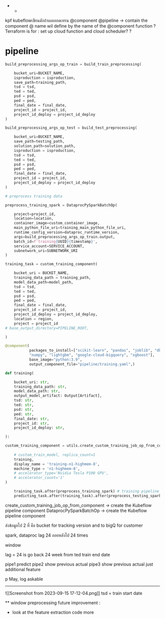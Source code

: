 * *

kpf 
kubeflowเขียนดักถ้าเผลอกดเทรน 
@component
@pipeline -> contain the component
@
name wil define by the name of the @component
										function
? Terraform is for : set up cloud function and cloud scheduler?
? 
# pipeline

```python
build_preprocessing_args_op_train = build_train_preprocessing(

	bucket_uri=BUCKET_NAME,
	isproduction = isproduction,
	save_path=training_path,
	tsd = tsd,
	ted = ted,
	psd = psd,
	ped = ped,
	final_date = final_date,
	project_id = project_id,
	project_id_deploy = project_id_deploy
)
```

```python
build_preprocessing_args_op_test = build_test_preprocessing(

	bucket_uri=BUCKET_NAME,
	save_path=testing_path,
	solution_path=solution_path,
	isproduction = isproduction,
	tsd = tsd,
	ted = ted,
	psd = psd,
	ped = ped,
	final_date = final_date,
	project_id = project_id,
	project_id_deploy = project_id_deploy
)
```

```python
# preprocess training data

preprocess_training_spark = DataprocPySparkBatchOp(

	project=project_id,
	location=location,
	container_image=custom_container_image,
	main_python_file_uri=training_main_python_file_uri,
	runtime_config_version=dataproc_runtime_version,
	args=build_preprocessing_args_op_train.output,
	batch_id=f'training{UUID}{timestamp}',
	service_account=SERVICE_ACCOUNT,
	subnetwork_uri=SUBNETWORK_URI
)
```

```python
training_task = custom_training_component(

	bucket_uri = BUCKET_NAME,
	training_data_path = training_path,
	model_data_path=model_path,
	tsd = tsd,
	ted = ted,
	psd = psd,
	ped = ped,
	final_date = final_date,
	project_id = project_id,
	project_id_deploy = project_id_deploy,
	location = region,
	project = project_id
# base_output_directory=PIPELINE_ROOT,

)
```

```python
@component(
		   packages_to_install=["scikit-learn", "pandas", "joblib", "db-dtypes",
		   "numpy", "lightgbm", "google-cloud-bigquery", "xgboost"],
		   base_image="python:3.9",
		   output_component_file="pipeline/training.yaml",)

def training(

	bucket_uri: str,
	training_data_path: str,
	model_data_path: str,
	output_model_artifact: Output[Artifact],
	tsd: str,
	ted: str,
	psd: str,
	ped: str,
	final_date: str,
	project_id: str,
	project_id_deploy: str,

):
```

```python
custom_training_component = utils.create_custom_training_job_op_from_component(
	
	# custom_train_model, replica_count=1
	training,
	display_name = 'training-n1-highmem-8',
	machine_type = 'n1-highmem-8',
	# accelerator_type='Nvidia Tesla P100 GPU',
	# accelerator_count='1'
)
```

```python
	training_task.after(preprocess_training_spark) # training pipeline
	predicting_task.after(training_task).after(preprocess_testing_spark) #predict pipeline
```

create_custom_training_job_op_from_component -> create the Kubeflow pipeline component
DataprocPySparkBatchOp -> create the Kubeflow pipeline component

ส่งข้อมูลไป 2 ที่ คือ bucket for tracking version and to bigQ for customer

spark, dataproc
lag 24 ถอยหลังไป 24 times

window

lag = 24 is go back 24 week from ted train end date

pipe1 predict
pipe2 show previous actual pipe3 show previous actual just additional feature

p May, log askable

-------------------------


![[Screenshot from 2023-09-15 17-12-04.png]]
tsd = train start date

** window preprocessing
future improvement : 
- look at the feature extraction code more
